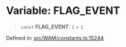 # Variable: FLAG\_EVENT

> `const` **FLAG\_EVENT**: `1` = `1`

Defined in: [src/WAM/constants.ts:15244](https://github.com/Fokusdotid/bail/blob/3bd64a6fd6e8fc52d3ec9ba842534bed26103555/src/WAM/constants.ts#L15244)
